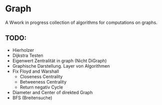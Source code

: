 # Graph

A Wwork in progress collection of algorithms for computations on graphs.



## TODO:
- Hierholzer
- Dijkstra Testen
- Eigenwert Zentralität in graph (Nicht DiGraph)
- Graphische Darstellung. Layer von Algorithmen
- Fix Floyd and Warshall
    - Closeness Centrality
    - Betweeness Centrality
    - Return negativ Cycle
- Diameter and Center of direkted Graph
- BFS (Breitensuche)
